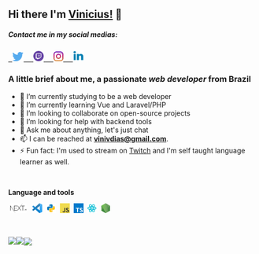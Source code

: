 ## Hi there I'm [Vinicius!](Github.com/jackbowln) 👋

##### Contact me in my social medias:


<a href="https://twitter.com/ViniciusViola1">
&nbsp;&nbsp;<img src="https://raw.githubusercontent.com/JackBowln/JackBowln/master/twitter.png" height="19px">
&nbsp;&nbsp;&nbsp;
</a>            
<a href="https://www.twitch.tv/jack_bowln">
<img src="https://raw.githubusercontent.com/JackBowln/JackBowln/master/twitch.png" height="21px"></img>
&nbsp;&nbsp;&nbsp;
</a>
<a href="https://www.instagram.com/viniciusvdias/">
<img  src="https://raw.githubusercontent.com/JackBowln/JackBowln/master/instagram.png" height="20px"></img>
&nbsp;&nbsp;&nbsp;
</a>
<a href="https://www.linkedin.com/in/vinicius-viola-dias-1133621a8/">
<img src="https://raw.githubusercontent.com/JackBowln/JackBowln/master/linke.png" height="23px"></img>
</a>


<br />

### A little brief about me, a passionate ___web developer___ from Brazil 

- 🔭 I’m currently studying to be a web developer
- 🌱 I’m currently learning Vue and Laravel/PHP
- 👯 I’m looking to collaborate on open-source projects
- 🤔 I’m looking for help with backend tools
- 💬 Ask me about anything, let's just chat
- 📫 I can be reached at **vinivdias@gmail.com**.
- ⚡ Fun fact: 
 I'm used to stream on  [Twitch]([twitch.tv/jackbowln) 
 and  I'm self taught language learner as well.

<br>

**Language and tools**

&nbsp;<code><img height="20" src="https://raw.githubusercontent.com/JackBowln/JackBowln/master/nextjs.png"></code>&nbsp;
&nbsp;<code><img height="20" src="https://raw.githubusercontent.com/JackBowln/JackBowln/master/vscode.png"></code>&nbsp;
<code><img height="20" src="https://raw.githubusercontent.com/JackBowln/JackBowln/master/python.png"></code>&nbsp;
<code><img height="20" src="https://raw.githubusercontent.com/github/explore/80688e429a7d4ef2fca1e82350fe8e3517d3494d/topics/javascript/javascript.png"></code>&nbsp;
<code><img height="20" src="https://raw.githubusercontent.com/github/explore/80688e429a7d4ef2fca1e82350fe8e3517d3494d/topics/typescript/typescript.png"></code>&nbsp;
<code><img height="20" src="https://raw.githubusercontent.com/JackBowln/JackBowln/master/reactjs.png"></code>&nbsp;
<code><img height="20" src="https://raw.githubusercontent.com/github/explore/80688e429a7d4ef2fca1e82350fe8e3517d3494d/topics/nodejs/nodejs.png"></code>  &nbsp;

<br>

<p>
<a align="center" href="https://github.com/jackbowln">
  <img align="left" src="https://github-readme-stats.vercel.app/api?username=jackbowln&show_icons=true&theme=dark&line_height=27&include_all_commits=true" />
</a>
<a href="https://github.com/jackbowln">
  <img align="left" src="https://github-readme-stats.vercel.app/api/top-langs/?username=JackBowln&theme=dark&hide=css, html, xbase&include_all_commits=true" />
</a>
<a align="center" href="https://github.com/jackbowln">
  <img align="center" height="220" src="https://github-readme-stats.vercel.app/api/wakatime?username=@3d67a8ff-9f80-4a48-8160-b7f107acd133&amp;theme=vue-dark&amp;layout=compact&line_height=27" />
</a>
